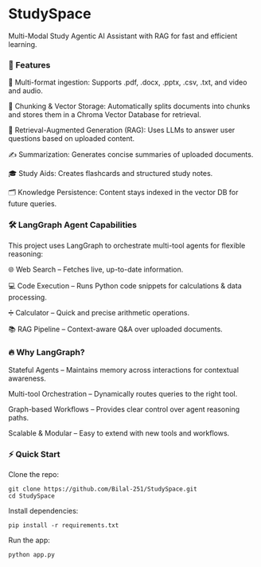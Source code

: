 # StudySpace
Multi-Modal Study Agentic AI Assistant with RAG for fast and efficient learning.

### 🚀 Features

📄 Multi-format ingestion: Supports .pdf, .docx, .pptx, .csv, .txt, and video and audio.

🔎 Chunking & Vector Storage: Automatically splits documents into chunks and stores them in a Chroma Vector Database for retrieval.

🧠 Retrieval-Augmented Generation (RAG): Uses LLMs to answer user questions based on uploaded content.

✍️ Summarization: Generates concise summaries of uploaded documents.

🎓 Study Aids: Creates flashcards and structured study notes.

🗂 Knowledge Persistence: Content stays indexed in the vector DB for future queries.

### 🛠️ LangGraph Agent Capabilities

This project uses LangGraph to orchestrate multi-tool agents for flexible reasoning:

🌐 Web Search – Fetches live, up-to-date information.

💻 Code Execution – Runs Python code snippets for calculations & data processing.

➗ Calculator – Quick and precise arithmetic operations.

📚 RAG Pipeline – Context-aware Q&A over uploaded documents.

### 🔥 Why LangGraph?

Stateful Agents – Maintains memory across interactions for contextual awareness.

Multi-tool Orchestration – Dynamically routes queries to the right tool.

Graph-based Workflows – Provides clear control over agent reasoning paths.

Scalable & Modular – Easy to extend with new tools and workflows.


### ⚡ Quick Start

Clone the repo:
```
git clone https://github.com/Bilal-251/StudySpace.git
cd StudySpace
```

Install dependencies:
```
pip install -r requirements.txt
```

Run the app:
```
python app.py
```
